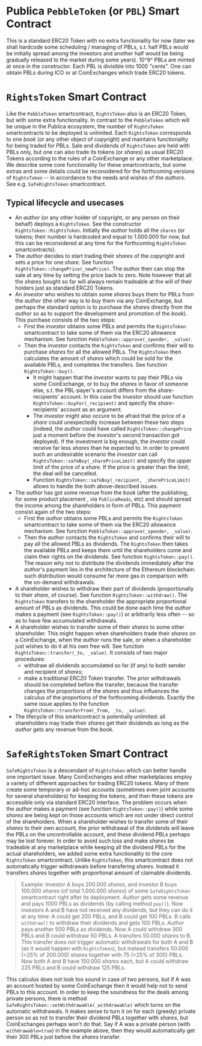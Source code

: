 # Publica `PebbleToken` (or `PBL`) Smart Contract
This is a standard ERC20 Token with no extra functionality for now (later we shall hardcode some scheduling / managing of PBLs, s.t. half PBLs would be initially spread among the investors and another half would be being gradually released to the market during some years).
10^9^ PBLs are minted at once in the constructor. Each PBL is divisible into 1000 "cents".
One can obtain PBLs during ICO or at CoinExchanges which trade ERC20 tokens.

# `RightsToken` Smart Contract
Like the `PebbleToken` smartcontract, `RightsToken` also is an ERC20 Token, but with some extra functionality.
In contrast to the `PebbleToken` which will be unique in the Publica ecosystem, the number of `RightsToken` smartcontracts to be deployed is unlimited. Each `RightsToken` corresponds to one *book* (or any other object of copyright) and maintains functionality for being traded for PBLs.
Sale and dividends of `RightsToken` are held with PBLs only, but one can also trade its tokens (or *shares*) as usual ERC20 Tokens according to the rules of a CoinExchange or any other marketplace.
We describe some core functionality for these smartcontracts, but some extras and some details could be reconsidered for the forthcoming versions of `RightsToken` -- in accordance to the needs and wishes of the *authors*. See e.g. `SafeRightsToken` smartcontract.

## Typical lifecycle and usecases
- An *author* (or any other holder of copyright, or any person on their behalf) deploys a `RightsToken`. See the constructor `RightsToken::RightsToken`.
Initially the *author* holds all the `shares` (or tokens; their number is hardcoded and equal to 1.000.000 for now, but this can be reconsidered at any time for the forthcoming `RightsToken` smartcontracts).
- The *author* decides to start trading their *shares* of the copyright and sets a price for one *share*. See function `RightsToken::changePrice(_newPrice)`.
The *author* then can stop the sale at any time by setting the price back to zero. Note however that all the *shares* bought so far will always remain tradeable at the will of their holders just as standard ERC20 Tokens.
- An *investor* who wishes to obtain some *shares* buys them for PBLs from the *author* (the other way is to buy them via any CoinExchange, but perhaps the standard option is to purchase the *shares* directly from the *author* so as to support the development and promotion of the *book*). This purchase consists of the two steps:
  - First the *investor* obtains some PBLs and permits the `RightsToken` smartcontract to take some of them via the ERC20 allowance mechanism. See function `PebbleToken::approve(_spender, _value)`.
  - Then the *investor* contacts the `RightsToken` and confirms their will to purchase *shares* for all the allowed PBLs. The `RightsToken` then calculates the amount of *shares* which could be sold for the available PBLs, and completes the transfers. See function `RightsToken::buy()`.
    - It might happen that the *investor* wants to pay their PBLs via some CoinExchange, or to buy the *shares* in favor of someone else, s.t. the PBL-payer's account differs from the *share*-recipients' account. In this case the *investor* should use function `RightsToken::buyFor(_recipient)` and specify the *share*-recipients' account as an argument.
    - The *investor* might also occure to be afraid that the price of a *share* could unexpectedly increase between these two steps (indeed, the *author* could have called `RightsToken::changePrice` just a moment before the *investor*'s second transaction got deployed). If the investment is big enough, the *investor* could receive far less *shares* than he expected to. In order to prevent such an undesirable scenario the *investor* can call `RightsToken::safeBuy(_sharePriceLimit)` and specify the upper limit of the price of a *share*. If the price is greater than the limit, the deal will be cancelled.
    - Function `RightsToken::safeBuy(_recipient, _sharePriceLimit)` allows to handle the both above-described issues.
- The *author* has got some revenue from the *book* (after the publishing, for some product placement , via `PublicaReads`, etc) and should spread the income among the shareholders in form of PBLs. This payment consist again of the two steps:
  - First the *author* obtains some PBLs and permits the `RightsToken` smartcontract to take some of them via the ERC20 allowance mechanism. See function `PebbleToken::approve(_spender, _value)`.
  - Then the *author* contacts the `RightsToken` and confirms their will to pay all the allowed PBLs as dividends. The `RightsToken` then takes the available PBLs and keeps them until the shareholders come and claim their rights on the dividends. See function `RightsToken::pay()`. The reason why not to distribute the dividends immediately after the *author*'s payment lies in the architecture of the Ethereum blockchain: such distribution would consume far more gas in comparison with the on-demand withdrawals.
- A shareholder wishes to withdraw their part of dividends (proportionally to their *share*, of course). See function `RightsToken::withdraw()`.
The `RightsToken` transfers to the shareholder the appropriate proportional amount of PBLs as dividends. This could be done each time the *author* makes a payment (see `RightsToken::pay()`) or arbitrarily less often -- so as to have few accumulated withdrawals.
- A shareholder wishes to transfer some of their *shares* to some other shareholder. This might happen when shareholders trade their *shares* on a CoinExchange, when the *author* runs the sale, or when a shareholder just wishes to do it at his own free will. See function `RightsToken::transfer(_to, _value)`. It consists of two major procedures:
  - withdraw all dividends accumulated so far (if any) to both sender and recipient of *shares*;
  - make a traditional ERC20 Token transfer.
The prior withdrawals should be completed before the transfer, because the transfer changes the proportions of the *shares* and thus influences the calculus of the proportions of the forthcoming dividends.
Exactly the same issue applies to the function `RightsToken::transferFrom(_from, _to, _value)`.
- The lifecycle of this smartcontract is potentially unlimited: all shareholders may trade their *shares* get their dividends as long as the *author* gets any revenue from the *book*.

# `SafeRightsToken` Smart Contract
`SafeRightsToken` is a descendant of `RightsToken` which can better handle one important issue.
Many CoinExchanges and other marketplaces employ a variety of different approaches for trading ERC20 tokens. Many of them create some temporary or ad-hoc accounts (sometimes even joint accounts for several shareholders) for keeping the tokens, and then these tokens are accessible only via standard ERC20 interface.
The problem occurs when the *author* makes a payment (see function `RightsToken::pay()`) while some *shares* are being kept on those accounts which are not under direct control of the shareholders. When a shareholder wishes to transfer some of their *shares* to their own account, the prior withdrawal of the dividends will leave the PBLs on the uncontrollable account, and these dividend PBLs perhaps may be lost forever.
In order to avoid such loss and make *shares* be tradeable at any marketplace while keeping all the dividend PBLs for the actual shareholders, we added some extra functionality to the core `RightsToken` smartcontract.
Unlike `RightsToken`, this smartcontract does not automatically trigger withdrawals before transfering *shares*. Instead it transfers *shares* together with proportional amount of claimable dividends.

> Example:
> Investor A buys 200.000 *shares*, and investor B buys 100.000 *shares* (of total 1.000.000 *shares*) of some `SafeRightsToken` smartcontract right after its deployment.
> *Author* gets some revenue and pays 1000 PBLs as dividends (by calling method `pay()`).
> Now investors A and B have not received any dividends, but they can do it at any time: A could get 200 PBLs, and B could get 100 PBLs.
> B calls `withdraw()` to withdraw their dividends and gets 100 PBLs.
> *Author* pays another 500 PBLs as dividends.
> Now A could withdraw 300 PBLs and B could withdraw 50 PBLs.
> A transfers 50.000 *shares* to B.
> This transfer does not trigger automatic withdrawals for both A and B (as it would happen with `RightsToken`), but instead transfers 50.000 (=25% of 200.000) *shares* together with 75 (=25% of 300) PBLs.
> Now both A and B have 150.000 *shares* each, but A could withdraw 225 PBLs and B could withdraw 125 PBLs.

This calculus does not look too sound in case of two persons, but if A was an account hosted by some CoinExchange then it would help not to send PBLs to this account. In order to keep the soundness for the deals among private persons, there is method `SafeRightsToken::setWithdrawable(_withdrawable)` which turns on the automatic withdrawals.
It makes sense to turn it on for each (greedy) private person so as not to transfer their dividend PBLs together with *shares*, but CoinExchanges perhaps won't do that. Say if A was a private person (with `withdrawable=true`) in the example above, then they would automatically get their 300 PBLs just before the *shares* transfer.
